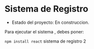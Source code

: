<h1>Sistema de Registro </h1>

- Estado del proyecto: En construccion.

Para ejecutar el sistema , debes poner:

``npm install react``
sistema de registro 2
